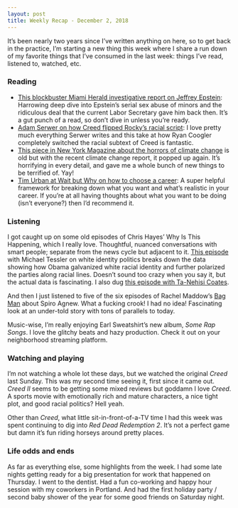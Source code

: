 ```yaml
---
layout: post
title: Weekly Recap - December 2, 2018
---
```


It’s been nearly two years since I’ve written anything on here, so to get back in the practice, I’m starting a new thing this week where I share a run down of my favorite things that I’ve consumed in the last week: things I’ve read, listened to, watched, etc.

<!--more-->

### Reading
* [This blockbuster Miami Herald investigative report on Jeffrey Epstein](https://www.miamiherald.com/news/local/article220097825.html): Harrowing deep dive into Epstein’s serial sex abuse of minors and the ridiculous deal that the current Labor Secretary gave him back then. It’s a gut punch of a read, so don’t dive in unless you’re ready.
* [Adam Serwer on how Creed flipped Rocky’s racial script](https://www.theatlantic.com/entertainment/archive/2018/11/how-creed-forever-changed-rocky-series/576757/): I love pretty much everything Serwer writes and this take at how Ryan Coogler completely switched the racial subtext of Creed is fantastic.
* [This piece in New York Magazine about the horrors of climate change](http://nymag.com/intelligencer/2017/07/climate-change-earth-too-hot-for-humans.html) is old but with the recent climate change report, it popped up again. It’s horrifying in every detail, and gave me a whole bunch of new things to be terrified of. Yay!
* [Tim Urban at Wait but Why on how to choose a career](https://waitbutwhy.com/2018/04/picking-career.html): A super helpful framework for breaking down what you want and what’s realistic in your career. If you’re at all having thoughts about what you want to be doing (isn’t everyone?) then I’d recommend it.

### Listening
I got caught up on some old episodes of Chris Hayes’ Why Is This Happening, which I really love. Thoughtful, nuanced conversations with smart people; separate from the news cycle but adjacent to it. [This episode](https://art19.com/shows/why-is-this-happening-with-chris-hayes/episodes/4d4fe8b0-fbc5-4d4e-ba5c-671c63c94619) with Michael Tessler on white identity politics breaks down the data showing how Obama galvanized white racial identity and further polarized the parties along racial lines. Doesn’t sound too crazy when you say it, but the actual data is fascinating. I also dug [this episode with Ta-Nehisi Coates](https://art19.com/shows/why-is-this-happening-with-chris-hayes/episodes/ec57eb26-0df4-4bb7-9269-8cae80604b7a).

And then I just listened to five of the six episodes of Rachel Maddow’s [Bag Man](https://art19.com/shows/bagman) about Spiro Agnew. What a fucking crook! I had no idea! Fascinating look at an under-told story with tons of parallels to today.

Music-wise, I’m really enjoying Earl Sweatshirt’s new album, *Some Rap Songs*. I love the glitchy beats and hazy production. Check it out on your neighborhood streaming platform.

### Watching and playing
I’m not watching a whole lot these days, but we watched the original *Creed* last Sunday. This was my second time seeing it, first since it came out. *Creed II* seems to be getting some mixed reviews but goddamn I love *Creed*. A sports movie with emotionally rich and mature characters, a nice tight plot, and good racial politics? Hell yeah.

Other than *Creed*, what little sit-in-front-of-a-TV time I had this week was spent continuing to dig into *Red Dead Redemption 2*. It’s not a perfect game but damn it’s fun riding horseys around pretty places. 

### Life odds and ends
As far as everything else, some highlights from the week. I had some late nights getting ready for a big presentation for work that happened on Thursday. I went to the dentist. Had a fun co-working and happy hour session with my coworkers in Portland. And had the first holiday party / second baby shower of the year for some good friends on Saturday night.

